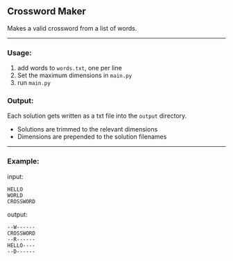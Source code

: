 ## Crossword Maker

Makes a valid crossword from a list of words.    

---

### Usage: 

1. add words to `words.txt`, one per line
2. Set the maximum dimensions in `main.py`
2. run `main.py`

### Output: 

Each solution gets written as a txt file into the `output` directory.

- Solutions are trimmed to the relevant dimensions
- Dimensions are prepended to the solution filenames

----

### Example: 

input: 

```
HELLO
WORLD
CROSSWORD
```

output: 

```
--W------
CROSSWORD
--R------
HELLO----
--D------
```
